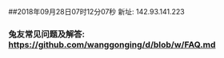 ##2018年09月28日07时12分07秒 新址: 142.93.141.223
### 兔友常见问题及解答: https://github.com/wanggonging/d/blob/w/FAQ.md
